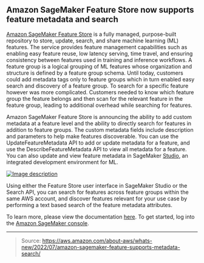 ## Amazon SageMaker Feature Store now supports feature metadata and search

[Amazon SageMaker Feature Store](https://aws.amazon.com/sagemaker/feature-store/) is a fully managed, purpose-built repository to store, update, search, and share machine learning (ML) features. The service provides feature management capabilities such as enabling easy feature reuse, low latency serving, time travel, and ensuring consistency between features used in training and inference workflows. A feature group is a logical grouping of ML features whose organization and structure is defined by a feature group schema. Until today, customers could add metadata tags only to feature groups which in turn enabled easy search and discovery of a feature group. To search for a specific feature however was more complicated. Customers needed to know which feature group the feature belongs and then scan for the relevant feature in the feature group, leading to additional overhead while searching for features.

Amazon SageMaker Feature Store is announcing the ability to add custom metadata at a feature level and the ability to directly search for features in addition to feature groups. The custom metadata fields include description and parameters to help make features discoverable. You can use the UpdateFeatureMetadata API to add or update metadata for a feature, and use the DescribeFeatureMetadata API to view all metadata for a feature. You can also update and view feature metadata in SageMaker [Studio](https://aws.amazon.com/sagemaker/studio/), an integrated development environment for ML.

[![Image description](https://dev-to-uploads.s3.amazonaws.com/uploads/articles/5m15zsqp4eb1szj9b681.png)](https://k21technologies.samcart.com/referral/gBBzLUFj/wZNqvQpM5mBn2g53)

Using either the Feature Store user interface in SageMaker Studio or the Search API, you can search for features across feature groups within the same AWS account, and discover features relevant for your use case by performing a text based search of the feature metadata attributes.

To learn more, please view the documentation [here](https://docs.aws.amazon.com/sagemaker/latest/dg/feature-store-search-metadata.html). To get started, log into the [Amazon SageMaker console](https://console.aws.amazon.com/sagemaker/home).

---

> Source: https://aws.amazon.com/about-aws/whats-new/2022/07/amazon-sagemaker-feature-supports-metadata-search/